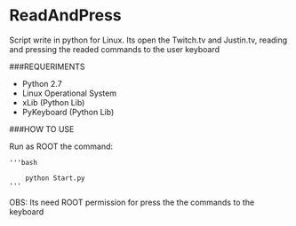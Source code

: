 # ReadAndPress

Script write in python for Linux.
Its open the Twitch.tv and Justin.tv, reading and pressing the readed commands to the user keyboard

###REQUERIMENTS

* Python 2.7
* Linux Operational System
* xLib (Python Lib)
* PyKeyboard (Python Lib)

###HOW TO USE

Run as ROOT the command: 

	'''bash

		python Start.py
	'''

OBS: Its need ROOT permission for press the the commands to the keyboard
